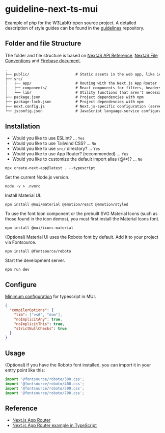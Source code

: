 # guideline-next-ts-mui

Example of php for the W3LabKr open source project. A detailed description of style guides can be found in the [guidelines](https://github.com/w3labkr/guidelines) repository.

## Folder and file Structure

The folder and file structure is based on [NextJS API Reference](https://nextjs.org/docs/app/api-reference/file-conventions), [NextJS File Conventions](https://nextjs.org/docs/app/building-your-application/routing#file-conventions) and [Firebase document](https://firebase.google.com/codelabs/firebase-nextjs#3).

```txt
.
├── public/                     # Static assets in the web app, like icons
├── src/
│   ├── app/                    # Routing with the Next.js App Router
│   ├── components/             # React components for filters, headers
│   └── lib/                    # Utility functions that aren't necessarily bound to React or Next.js
├── package.json                # Project dependencies with npm
├── package-lock.json           # Project dependencies with npm
├── next.config.js              # Next.js-specific configuration (server actions are enabled)
└── jsconfig.json               # JavaScript language-service configuration
```

## Installation

- Would you like to use ESLint? … `Yes`
- Would you like to use Tailwind CSS? … `No`
- Would you like to use `src/` directory? … `Yes`
- Would you like to use App Router? (recommended) … `Yes`
- Would you like to customize the default import alias (@/*)? … `No`

```shell
npx create-next-app@latest . --typescript
```

Set the current Node.js version.

```shell
node -v > .nvmrc
```

Install Material UI.

```shell
npm install @mui/material @emotion/react @emotion/styled
```

To use the font Icon component or the prebuilt SVG Material Icons (such as those found in the icon demos),
you must first install the Material Icons font.

```shell
npm install @mui/icons-material
```

(Optional) Material UI uses the Roboto font by default. Add it to your project via Fontsource.

```shell
npm install @fontsource/roboto
```

Start the development server.

```shell
npm run dev
```

## Configure

[Minimum configuration](https://mui.com/material-ui/guides/typescript/#minimum-configuration) for typescript in MUI.

```json
{
  "compilerOptions": {
    "lib": ["es6", "dom"],
    "noImplicitAny": true,
    "noImplicitThis": true,
    "strictNullChecks": true
  }
}
```

## Usage

(Optional) If you have the Roboto font installed, you can import it in your entry point like this:

```javascript
import '@fontsource/roboto/300.css';
import '@fontsource/roboto/400.css';
import '@fontsource/roboto/500.css';
import '@fontsource/roboto/700.css';
```

## Reference

- [Next.js App Router](https://mui.com/material-ui/guides/next-js-app-router/)
- [Next.js App Router example in TypeScript](https://github.com/mui/material-ui/tree/master/examples/material-ui-nextjs-ts)

